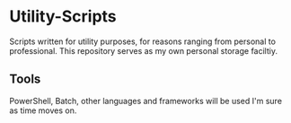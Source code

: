 # Utility-Scripts
Scripts written for utility purposes, for reasons ranging from personal to professional. This repository serves as my own personal storage faciltiy. 

## Tools 
PowerShell, Batch, other languages and frameworks will be used I'm sure as time moves on. 